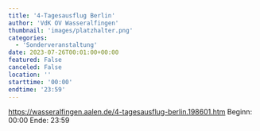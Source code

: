 ```yaml
---
title: '4-Tagesausflug Berlin'
author: 'VdK OV Wasseralfingen'
thumbnail: 'images/platzhalter.png'
categories:
  - 'Sonderveranstaltung'
date: 2023-07-26T00:01:00+00:00
featured: False
canceled: False
location: ''
starttime: '00:00'
endtime: '23:59'
---
```

https://wasseralfingen.aalen.de/4-tagesausflug-berlin.198601.htm
Beginn: 00:00
 Ende: 23:59